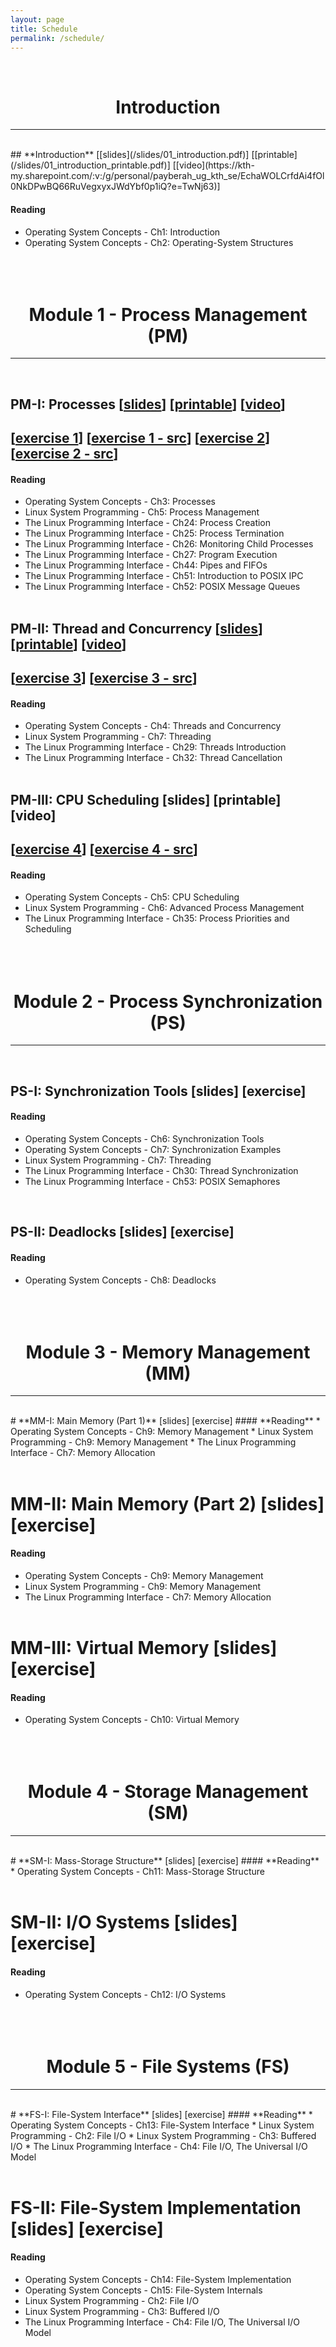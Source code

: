 ```yaml
---
layout: page
title: Schedule
permalink: /schedule/
---
```


<br>
<center><h1><b>Introduction</b></h1></center>
<hr>
<br>
## **Introduction** [[slides](/slides/01_introduction.pdf)] [[printable](/slides/01_introduction_printable.pdf)] [[video](https://kth-my.sharepoint.com/:v:/g/personal/payberah_ug_kth_se/EchaWOLCrfdAi4fOl0NkDPwBQ66RuVegxyxJWdYbf0p1iQ?e=TwNj63)]

#### **Reading**
* Operating System Concepts - Ch1: Introduction
* Operating System Concepts - Ch2: Operating-System Structures
<br><br><br><br>

<center><h1><b>Module 1 - Process Management (PM)</b></h1></center>
<hr>
<br>

## **PM-I: Processes** [[slides](/slides/02_process_part1.pdf)] [[printable](/slides/02_process_part1_printable.pdf)] [[video](https://kth-my.sharepoint.com/:v:/g/personal/payberah_ug_kth_se/EZ2WjNf_UjZEofItcnpqEGsB8QTdagB_3_KWx2xyQxhpZg?e=WZb2pn)]<br>
## [[exercise 1](/exercise/01_stack.pdf)] [[exercise 1 - src](/exercise/01_stack.zip)] [[exercise 2](/exercise/02_process.pdf)] [[exercise 2 - src](/exercise/02_process.zip)] 

#### **Reading**
* Operating System Concepts - Ch3: Processes
* Linux System Programming - Ch5: Process Management
* The Linux Programming Interface - Ch24: Process Creation
* The Linux Programming Interface - Ch25: Process Termination
* The Linux Programming Interface - Ch26: Monitoring Child Processes
* The Linux Programming Interface - Ch27: Program Execution
* The Linux Programming Interface - Ch44: Pipes and FIFOs
* The Linux Programming Interface - Ch51: Introduction to POSIX IPC
* The Linux Programming Interface - Ch52: POSIX Message Queues
<br><br>

## **PM-II: Thread and Concurrency** [[slides](/slides/03_process_part2.pdf)] [[printable](/slides/03_process_part2_printable.pdf)] [[video](https://kth-my.sharepoint.com/:v:/g/personal/payberah_ug_kth_se/EcsUFuLf4UpKvOOT8i9fQE8Be7_8HDokBKDKPbI7kTDk9Q?e=G73jPa)]<br>
## [[exercise 3](/exercise/03_thread.pdf)] [[exercise 3 - src](/exercise/03_thread.zip)]

#### **Reading**
* Operating System Concepts - Ch4: Threads and Concurrency
* Linux System Programming - Ch7: Threading
* The Linux Programming Interface - Ch29: Threads Introduction
* The Linux Programming Interface - Ch32: Thread Cancellation
<br><br>

## **PM-III: CPU Scheduling** [slides] [printable] [video]<br>
## [[exercise 4](/exercise/04_scheduling.pdf)] [[exercise 4 - src](/exercise/04_scheduling.zip)]

#### **Reading**
* Operating System Concepts - Ch5: CPU Scheduling
* Linux System Programming - Ch6: Advanced Process Management
* The Linux Programming Interface - Ch35: Process Priorities and Scheduling
<br><br><br><br>

<center><h1><b>Module 2 - Process Synchronization (PS)</b></h1></center>
<hr>
<br>

## **PS-I: Synchronization Tools** [slides] [exercise]
#### **Reading**
* Operating System Concepts - Ch6: Synchronization Tools
* Operating System Concepts - Ch7: Synchronization Examples
* Linux System Programming - Ch7: Threading
* The Linux Programming Interface - Ch30: Thread Synchronization
* The Linux Programming Interface - Ch53: POSIX Semaphores
<br>

## **PS-II: Deadlocks** [slides] [exercise]
#### **Reading**
* Operating System Concepts - Ch8: Deadlocks
<br><br><br><br>

<center><h1><b>Module 3 - Memory Management (MM)</b></h1></center>
<hr>
<br>
# **MM-I: Main Memory (Part 1)** [slides] [exercise]
#### **Reading**
* Operating System Concepts - Ch9: Memory Management
* Linux System Programming - Ch9: Memory Management
* The Linux Programming Interface - Ch7: Memory Allocation
<br><br>

# **MM-II: Main Memory (Part 2)** [slides] [exercise]
#### **Reading**
* Operating System Concepts - Ch9: Memory Management
* Linux System Programming - Ch9: Memory Management
* The Linux Programming Interface - Ch7: Memory Allocation
<br><br>

# **MM-III: Virtual Memory** [slides] [exercise]
#### **Reading**
* Operating System Concepts - Ch10: Virtual Memory
<br><br><br><br>

<center><h1><b>Module 4 - Storage Management (SM)</b></h1></center>
<hr>
<br>
# **SM-I: Mass-Storage Structure** [slides] [exercise]
#### **Reading**
* Operating System Concepts - Ch11: Mass-Storage Structure
<br><br>

# **SM-II: I/O Systems** [slides] [exercise]
#### **Reading**
* Operating System Concepts - Ch12: I/O Systems
<br><br><br><br>

<center><h1><b>Module 5 - File Systems (FS)</b></h1></center>
<hr>
<br>
# **FS-I: File-System Interface** [slides] [exercise]
#### **Reading**
* Operating System Concepts - Ch13: File-System Interface
* Linux System Programming - Ch2: File I/O
* Linux System Programming - Ch3: Buffered I/O
* The Linux Programming Interface - Ch4: File I/O, The Universal I/O Model
<br><br>

# **FS-II: File-System Implementation** [slides] [exercise]
#### **Reading**
* Operating System Concepts - Ch14: File-System Implementation
* Operating System Concepts - Ch15: File-System Internals
* Linux System Programming - Ch2: File I/O
* Linux System Programming - Ch3: Buffered I/O
* The Linux Programming Interface - Ch4: File I/O, The Universal I/O Model
